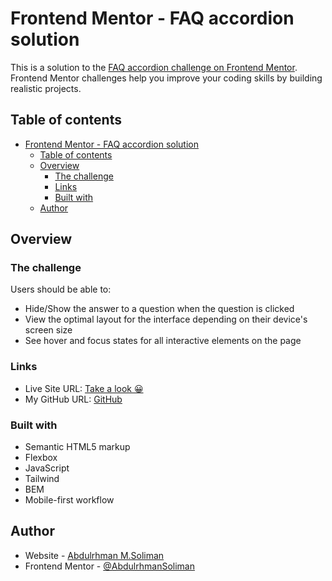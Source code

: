 # Frontend Mentor - FAQ accordion solution

This is a solution to the [FAQ accordion challenge on Frontend Mentor](https://www.frontendmentor.io/challenges/faq-accordion-wyfFdeBwBz). Frontend Mentor challenges help you improve your coding skills by building realistic projects.

## Table of contents

- [Frontend Mentor - FAQ accordion solution](#frontend-mentor---faq-accordion-solution)
  - [Table of contents](#table-of-contents)
  - [Overview](#overview)
    - [The challenge](#the-challenge)
    - [Links](#links)
    - [Built with](#built-with)
  - [Author](#author)

## Overview

### The challenge

Users should be able to:

- Hide/Show the answer to a question when the question is clicked
- View the optimal layout for the interface depending on their device's screen size
- See hover and focus states for all interactive elements on the page

### Links

- Live Site URL: [Take a look 😀](https://abdulrhmansoliman.github.io/faqs-section/)
- My GitHub URL: [GitHub](http://github.com/AbdulrhmanSoliman)

### Built with

- Semantic HTML5 markup
- Flexbox
- JavaScript
- Tailwind
- BEM
- Mobile-first workflow

## Author

- Website - [Abdulrhman M.Soliman](http://github.com/AbdulrhmanSoliman)
- Frontend Mentor - [@AbdulrhmanSoliman](https://www.frontendmentor.io/profile/AbdulrhmanSoliman)
